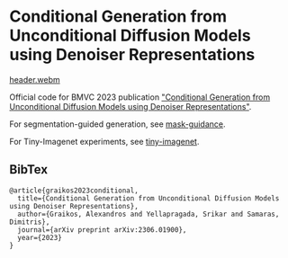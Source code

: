 # Conditional Generation from Unconditional Diffusion Models using Denoiser Representations

[header.webm](https://github.com/cvlab-stonybrook/fewshot-conditional-diffusion/assets/11280649/70d9bc32-6e97-4125-8e6d-3b91aa8fba3a)

Official code for BMVC 2023 publication ["Conditional Generation from Unconditional Diffusion Models using Denoiser Representations"](https://arxiv.org/abs/2306.01900).

For segmentation-guided generation, see [mask-guidance](./mask-guidance/).

For Tiny-Imagenet experiments, see [tiny-imagenet](./tiny-imagenet).


## BibTex
```
@article{graikos2023conditional,
  title={Conditional Generation from Unconditional Diffusion Models using Denoiser Representations},
  author={Graikos, Alexandros and Yellapragada, Srikar and Samaras, Dimitris},
  journal={arXiv preprint arXiv:2306.01900},
  year={2023}
}
```
